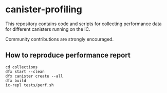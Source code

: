 # canister-profiling

This repository contains code and scripts for collecting performance data for different canisters running on the IC.

Community contributions are strongly encouraged.

## How to reproduce performance report

```
cd collections
dfx start --clean
dfx canister create --all
dfx build
ic-repl tests/perf.sh
```
